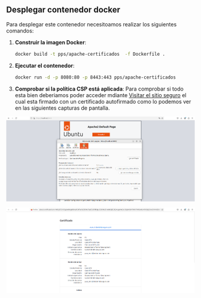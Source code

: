 ## Desplegar contenedor docker
Para desplegar este contenedor necesitoamos realizar los siguientes comandos:

1. **Construir la imagen Docker**:
   ```sh
   docker build -t pps/apache-certificados  -f Dockerfile .
   ```
2. **Ejecutar el contenedor**:
   ```sh
   docker run -d -p 8080:80 -p 8443:443 pps/apache-certificados
   ```

3. **Comprobar si la política CSP está aplicada**:
Para comprobar si todo esta bien deberiamos poder acceder mdiante [Visitar el sitio seguro](https://localhost:8443) el cual esta firmado con un certificado autofirmado como lo podemos ver en las siguientes capturas de pantalla.

![Aceder a sitio seguro](Capturas/Captura1.png)

![Certificado autofirmado](Capturas/Captura2.png)